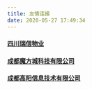 ```yaml
---
title: 友情连接
date: 2020-05-27 17:49:34
---
```

#### [四川瑞信物业](https://www.scruixin.com.cn/)

#### [成都魔方城科技有限公司](http://www.mofangcheng.com/)

#### [成都高阳信息技术有限公司](http://www.sun-it.cn/)